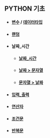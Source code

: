 ## PYTHON 기초
* #### [변수](https://github.com/jinjaehyuk/TIL/tree/jin/PYTHON/Variable/var.md) / [데이터타입](https://github.com/jinjaehyuk/TIL/tree/jin/PYTHON/DataType/datatype.md) 
* #### [랜덤](https://github.com/jinjaehyuk/TIL/tree/jin/PYTHON/Random/random.md)
* #### 날짜_시간
    * #### [날짜_시간](https://github.com/jinjaehyuk/TIL/tree/jin/PYTHON/Date_Time/date_time.md)
    * #### [날짜 > 문자열](https://github.com/jinjaehyuk/TIL/tree/jin/PYTHON/Date_Time/date_to_string.md)
    * #### [문자열 > 날짜](https://github.com/jinjaehyuk/TIL/tree/jin/PYTHON/Date_Time/string_to_date.md)
* #### [입력_출력](https://github.com/jinjaehyuk/TIL/tree/jin/PYTHON/Input_Print/print_input.md)
* #### [연산자](https://github.com/jinjaehyuk/TIL/tree/jin/PYTHON/Operator/operator.md)
* #### [조건문](https://github.com/jinjaehyuk/TIL/tree/jin/PYTHON/Conditional/conditional.md)
* #### [반복문](https://github.com/jinjaehyuk/TIL/tree/jin/PYTHON/Iteration/iteration.md)
